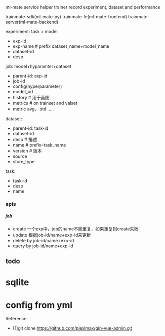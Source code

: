 

ml-mate service helper trainer record experiment, dataset and performance

trainmate-sdk(ml-mate-py)
trainmate-fe(ml-mate-frontend)
trainmate-server(ml-mate-backend)

<!-- performance： task
- perf-id
- job-id
- metrics  # select job_id on testset -->

experiment:  task + model
<!-- - parent-id : perf-id -->
- exp-id
- exp-name  # prefix dataset_name+model_name
- dataset-id
- desp

job:  model+hyparamter+dataset
- parent-id: exp-id
- job-id
- config(hyperparameter)
- model_url
- history  # 用于画图
- metrics  # on trainset and valset
- metric avg， std .....


dataset:
- parent-id: task-id
- dataset-id
- desp # 描述
- name  # prefix=task_name
- version  # 版本
- source
- store_type

task:
- task-id
- desp
- name



### apis
##### job
- create 一个exp中，job的name不能重复，如果重复则create失败
- update 根据job-id/name+exp-id来更新
- delete  by job-id/name+exp-id
- query  by job-id/name+exp-id


## todo
# sqlite
# config  from yml


Reference
- [1]git clone https://github.com/piexlmax/gin-vue-admin.git